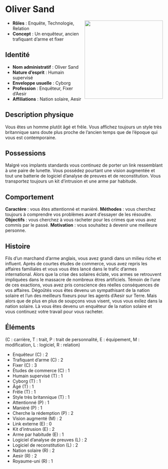 # Oliver Sand
<img src="illustrations/perso - oliver sand.png" style="float:right;width:250px"/>

* **Rôles** : Enquête, Technologie, Relation
* **Concept** : Un enquêteur, ancien trafiquant d’arme et fixer

## Identité

* **Nom administratif** : Oliver Sand
* **Nature d’esprit** : Humain supervisé
* **Enveloppe usuelle** : Cyborg
* **Profession** : Enquêteur, Fixer d’Aesir
* **Affiliations** : Nation solaire, Aesir

## Description physique

Vous êtes un homme plutôt âgé et frêle. Vous affichez toujours un style très britannique sans doute plus proche de l’ancien temps que de l’époque qui vous est contemporaine.

## Possessions

Malgré vos implants standards vous continuez de porter un link ressemblant à une paire de lunette. Vous possédez pourtant une vision augmentée et tout une batterie de logiciel d’analyse de preuves et de reconstitution. Vous transportez toujours un kit d’intrusion et une arme par habitude.

## Comportement

**Caractère** : vous êtes attentionné et maniéré.
**Méthodes** : vous cherchez toujours à comprendre vos problèmes avant d’essayer de les résoudre.
**Objectifs** : vous cherchez à vous racheter pour les crimes que vous avez commis par le passé.
**Motivation** : vous souhaitez à devenir une meilleure personne.

## Histoire

Fils d’un marchand d’arme anglais, vous avez grandi dans un milieu riche et influent. Après de courtes études de commerce, vous avez repris les affaires familiales et vous vous êtes lancé dans le trafic d’armes international. Alors que la crise des solaires éclate, vos armes se retrouvent impliquées dans le massacre de nombreux êtres artificiels. Témoin de l’une de ces exactions, vous avez pris conscience des réelles conséquences de vos affaires. Dégoûtés vous êtes devenu un sympathisant de la nation solaire et l’un des meilleurs fixeurs pour les agents d’Aesir sur Terre. Mais alors que de plus en plus de soupçons vous visent, vous vous exilez dans la nation solaire. Là vous êtes devenu un enquêteur de la nation solaire et vous continuez votre travail pour vous racheter.

## Éléments

(C : carrière, T : trait, P : trait de personnalité, E : équipement, M : modification, L : logiciel, R : relation)

* Enquêteur (C) : 2
* Trafiquant d’arme (C) : 2
* Fixer (C) : 3
* Études de commerce (C) : 1
* Humain supervisé (T) : 1
* Cyborg (T) : 1
* Âgé (T) : 1
* Frêle (T) : 1
* Style très britannique (T) : 1
* Attentionné (P) : 1
* Maniéré (P) : 1
* Cherche la rédemption (P) : 2
* Vision augmenté (M) : 2
* Link externe (E) : 0
* Kit d’intrusion (E) : 2
* Arme par habitude (E) : 1
* Logiciel d’analyse de preuves (L) : 2
* Logiciel de reconstitution (L) : 2
* Nation solaire (R) : 2
* Aesir (R) : 2
* Royaume-uni (R) : 1